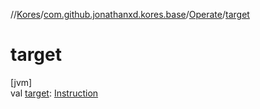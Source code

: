 //[Kores](../../../index.md)/[com.github.jonathanxd.kores.base](../index.md)/[Operate](index.md)/[target](target.md)

# target

[jvm]\
val [target](target.md): [Instruction](../../com.github.jonathanxd.kores/-instruction/index.md)
